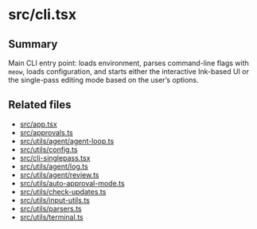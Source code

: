 # src/cli.tsx

## Summary
Main CLI entry point: loads environment, parses command-line flags with `meow`,
loads configuration, and starts either the interactive Ink-based UI or the
single-pass editing mode based on the user’s options.

## Related files
- [src/app.tsx](app.tsx.md)
- [src/approvals.ts](approvals.ts.md)
- [src/utils/agent/agent-loop.ts](utils/agent/agent-loop.ts.md)
- [src/utils/config.ts](utils/config.ts.md)
- [src/cli-singlepass.tsx](cli-singlepass.tsx.md)
- [src/utils/agent/log.ts](utils/agent/log.ts.md)
- [src/utils/agent/review.ts](utils/agent/review.ts.md)
- [src/utils/auto-approval-mode.ts](utils/auto-approval-mode.ts.md)
- [src/utils/check-updates.ts](utils/check-updates.ts.md)
- [src/utils/input-utils.ts](utils/input-utils.ts.md)
- [src/utils/parsers.ts](utils/parsers.ts.md)
- [src/utils/terminal.ts](utils/terminal.ts.md)